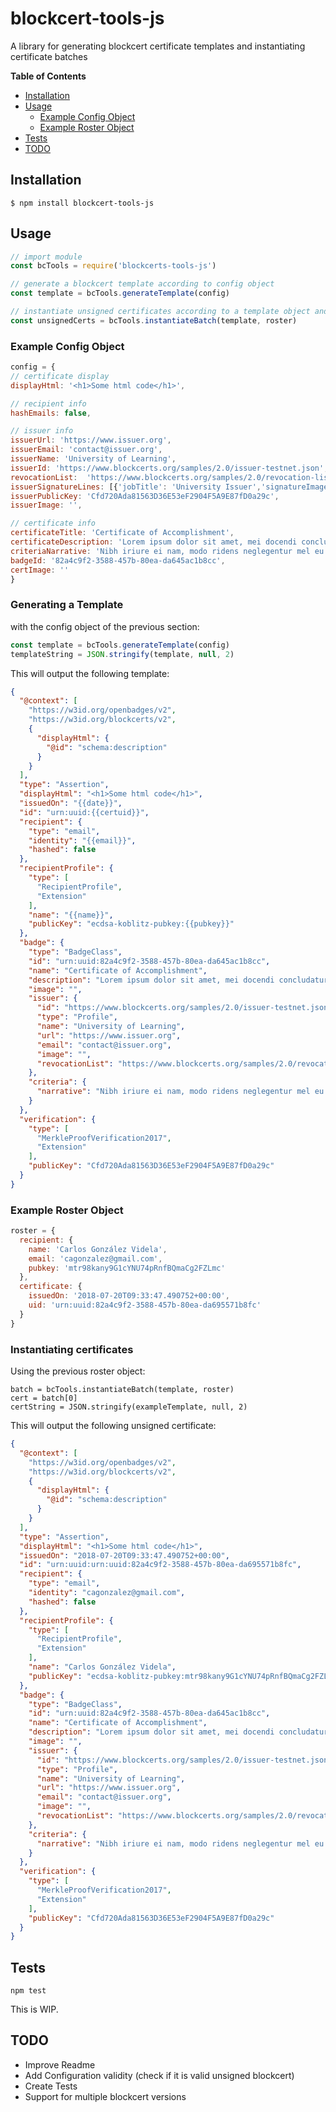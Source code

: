 # blockcert-tools-js

A library for generating blockcert certificate templates and instantiating certificate batches

<!-- START doctoc generated TOC please keep comment here to allow auto update -->
<!-- DON'T EDIT THIS SECTION, INSTEAD RE-RUN doctoc TO UPDATE -->
**Table of Contents**

- [Installation](#installation)
- [Usage](#usage)
  - [Example Config Object](#example-config-object)
  - [Example Roster Object](#example-roster-object)
- [Tests](#tests)
- [TODO](#todo)

<!-- END doctoc generated TOC please keep comment here to allow auto update -->

## Installation
```
$ npm install blockcert-tools-js
```

## Usage

```js
// import module
const bcTools = require('blockcerts-tools-js')

// generate a blockcert template according to config object
const template = bcTools.generateTemplate(config)

// instantiate unsigned certificates according to a template object and a roster object
const unsignedCerts = bcTools.instantiateBatch(template, roster) 
```

### Example Config Object
```js
config = {
// certificate display
displayHtml: '<h1>Some html code</h1>',

// recipient info
hashEmails: false,

// issuer info
issuerUrl: 'https://www.issuer.org',
issuerEmail: 'contact@issuer.org',
issuerName: 'University of Learning',
issuerId: 'https://www.blockcerts.org/samples/2.0/issuer-testnet.json',
revocationList:  'https://www.blockcerts.org/samples/2.0/revocation-list-testnet.json',
issuerSignatureLines: [{'jobTitle': 'University Issuer','signatureImage': 'default/images/issuer-signature.png','name': 'Your signature'}],
issuerPublicKey: 'Cfd720Ada81563D36E53eF2904F5A9E87fD0a29c',
issuerImage: '',

// certificate info
certificateTitle: 'Certificate of Accomplishment',
certificateDescription: 'Lorem ipsum dolor sit amet, mei docendi concludaturque ad, cu nec partem graece. Est aperiam consetetur cu, expetenda moderatius neglegentur ei nam, suas dolor laudem eam an.',
criteriaNarrative: 'Nibh iriure ei nam, modo ridens neglegentur mel eu. At his cibo mucius.',
badgeId: '82a4c9f2-3588-457b-80ea-da645ac1b8cc',
certImage: ''
}
```

### Generating a Template
with the config object of the previous section:

```js
const template = bcTools.generateTemplate(config)
templateString = JSON.stringify(template, null, 2)
```

This will output the following template:

```json
{
  "@context": [
    "https://w3id.org/openbadges/v2",
    "https://w3id.org/blockcerts/v2",
    {
      "displayHtml": {
        "@id": "schema:description"
      }
    }
  ],
  "type": "Assertion",
  "displayHtml": "<h1>Some html code</h1>",
  "issuedOn": "{{date}}",
  "id": "urn:uuid:{{certuid}}",
  "recipient": {
    "type": "email",
    "identity": "{{email}}",
    "hashed": false
  },
  "recipientProfile": {
    "type": [
      "RecipientProfile",
      "Extension"
    ],
    "name": "{{name}}",
    "publicKey": "ecdsa-koblitz-pubkey:{{pubkey}}"
  },
  "badge": {
    "type": "BadgeClass",
    "id": "urn:uuid:82a4c9f2-3588-457b-80ea-da645ac1b8cc",
    "name": "Certificate of Accomplishment",
    "description": "Lorem ipsum dolor sit amet, mei docendi concludaturque ad, cu nec partem graece. Est aperiam consetetur cu, expetenda moderatius neglegentur ei nam, suas dolor laudem eam an.",
    "image": "",
    "issuer": {
      "id": "https://www.blockcerts.org/samples/2.0/issuer-testnet.json",
      "type": "Profile",
      "name": "University of Learning",
      "url": "https://www.issuer.org",
      "email": "contact@issuer.org",
      "image": "",
      "revocationList": "https://www.blockcerts.org/samples/2.0/revocation-list-testnet.json"
    },
    "criteria": {
      "narrative": "Nibh iriure ei nam, modo ridens neglegentur mel eu. At his cibo mucius."
    }
  },
  "verification": {
    "type": [
      "MerkleProofVerification2017",
      "Extension"
    ],
    "publicKey": "Cfd720Ada81563D36E53eF2904F5A9E87fD0a29c"
  }
}
```

### Example Roster Object
```js
roster = {
  recipient: {
    name: 'Carlos González Videla',
    email: 'cagonzalez@gmail.com',
    pubkey: 'mtr98kany9G1cYNU74pRnfBQmaCg2FZLmc'
  },
  certificate: {
    issuedOn: '2018-07-20T09:33:47.490752+00:00',
    uid: 'urn:uuid:82a4c9f2-3588-457b-80ea-da695571b8fc'
  }
}
```

### Instantiating certificates
Using the previous roster object:

```
batch = bcTools.instantiateBatch(template, roster)
cert = batch[0]
certString = JSON.stringify(exampleTemplate, null, 2)
```

This will output the following unsigned certificate:

```json
{
  "@context": [
    "https://w3id.org/openbadges/v2",
    "https://w3id.org/blockcerts/v2",
    {
      "displayHtml": {
        "@id": "schema:description"
      }
    }
  ],
  "type": "Assertion",
  "displayHtml": "<h1>Some html code</h1>",
  "issuedOn": "2018-07-20T09:33:47.490752+00:00",
  "id": "urn:uuid:urn:uuid:82a4c9f2-3588-457b-80ea-da695571b8fc",
  "recipient": {
    "type": "email",
    "identity": "cagonzalez@gmail.com",
    "hashed": false
  },
  "recipientProfile": {
    "type": [
      "RecipientProfile",
      "Extension"
    ],
    "name": "Carlos González Videla",
    "publicKey": "ecdsa-koblitz-pubkey:mtr98kany9G1cYNU74pRnfBQmaCg2FZLmc"
  },
  "badge": {
    "type": "BadgeClass",
    "id": "urn:uuid:82a4c9f2-3588-457b-80ea-da645ac1b8cc",
    "name": "Certificate of Accomplishment",
    "description": "Lorem ipsum dolor sit amet, mei docendi concludaturque ad, cu nec partem graece. Est aperiam consetetur cu, expetenda moderatius neglegentur ei nam, suas dolor laudem eam an.",
    "image": "",
    "issuer": {
      "id": "https://www.blockcerts.org/samples/2.0/issuer-testnet.json",
      "type": "Profile",
      "name": "University of Learning",
      "url": "https://www.issuer.org",
      "email": "contact@issuer.org",
      "image": "",
      "revocationList": "https://www.blockcerts.org/samples/2.0/revocation-list-testnet.json"
    },
    "criteria": {
      "narrative": "Nibh iriure ei nam, modo ridens neglegentur mel eu. At his cibo mucius."
    }
  },
  "verification": {
    "type": [
      "MerkleProofVerification2017",
      "Extension"
    ],
    "publicKey": "Cfd720Ada81563D36E53eF2904F5A9E87fD0a29c"
  }
}
```



## Tests

  ```
npm test
  ```

This is WIP.

## TODO
- Improve Readme
- Add Configuration validity (check if it is valid unsigned blockcert)
- Create Tests
- Support for multiple blockcert versions
